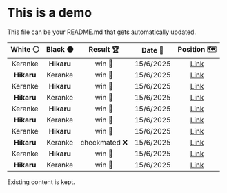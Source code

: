 # This is a demo

This file can be your README.md that gets automatically updated.

<!--START_SECTION:chessStats-->
<!-- Automatically generated with https://github.com/Balastrong/chess-stats-action -->

| White ⚪ | Black ⚫ | Result 🏆 | Date 📅 | Position 🗺️ |
|:---:|:---:|:---:|:---:|:---:|
| Keranke | **Hikaru** | win 🥇 | 15/6/2025 | <a href="http://www.ee.unb.ca/cgi-bin/tervo/fen.pl?select=8/5k2/1p2p1pp/p7/1P2RPPK/P2r3P/7r/4B3 w - - 1 50">Link</a> |
| **Hikaru** | Keranke | win 🥇 | 15/6/2025 | <a href="http://www.ee.unb.ca/cgi-bin/tervo/fen.pl?select=3R1k1r/1pn5/1bp1QPpp/p1q5/2P5/PP4P1/5P1P/R5K1 b - - 2 26">Link</a> |
| Keranke | **Hikaru** | win 🥇 | 15/6/2025 | <a href="http://www.ee.unb.ca/cgi-bin/tervo/fen.pl?select=8/6b1/p5kp/2P5/1P6/6P1/P1r1p2P/3R2K1 w - - 0 39">Link</a> |
| **Hikaru** | Keranke | win 🥇 | 15/6/2025 | <a href="http://www.ee.unb.ca/cgi-bin/tervo/fen.pl?select=4Q3/q4pp1/4P1kp/2p2p2/1pB3P1/1P6/P6P/1b4K1 b - - 0 41">Link</a> |
| Keranke | **Hikaru** | win 🥇 | 15/6/2025 | <a href="http://www.ee.unb.ca/cgi-bin/tervo/fen.pl?select=8/3kp3/3p4/p1p5/P2Q4/1P3q2/3K2p1/8 w - - 0 41">Link</a> |
| **Hikaru** | Keranke | win 🥇 | 15/6/2025 | <a href="http://www.ee.unb.ca/cgi-bin/tervo/fen.pl?select=r2br1k1/7p/p5R1/1p6/1nq1Np2/7P/1B4QP/5RK1 b - - 0 34">Link</a> |
| Keranke | **Hikaru** | win 🥇 | 15/6/2025 | <a href="http://www.ee.unb.ca/cgi-bin/tervo/fen.pl?select=1r6/r1p3bk/6pp/1P1N1p2/4p3/1R2P1P1/3nP1BP/5RK1 w - - 3 32">Link</a> |
| **Hikaru** | Keranke | checkmated ❌ | 15/6/2025 | <a href="http://www.ee.unb.ca/cgi-bin/tervo/fen.pl?select=8/5rpk/2b4p/2p1R3/5pP1/2B4P/5Q1K/7q w - - 8 53">Link</a> |
| Keranke | **Hikaru** | win 🥇 | 15/6/2025 | <a href="http://www.ee.unb.ca/cgi-bin/tervo/fen.pl?select=2rr2k1/p3qppp/1p2pn2/3b4/1P1N4/3nP1PP/PQ1N1PB1/2RR2K1 w - - 1 21">Link</a> |
| **Hikaru** | Keranke | win 🥇 | 15/6/2025 | <a href="http://www.ee.unb.ca/cgi-bin/tervo/fen.pl?select=4r1k1/pb1qP2p/1p3Qp1/2pN4/2P5/5RP1/P4P2/6K1 b - - 9 39">Link</a> |

<!--END_SECTION:chessStats-->

Existing content is kept.
